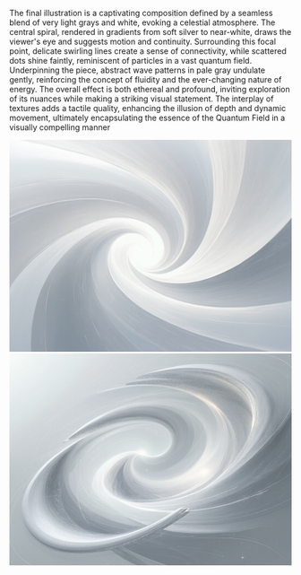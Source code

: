 The final illustration is a captivating composition defined by a seamless blend of very light grays and white, evoking a celestial atmosphere. The central spiral, rendered in gradients from soft silver to near-white, draws the viewer's eye and suggests motion and continuity. Surrounding this focal point, delicate swirling lines create a sense of connectivity, while scattered dots shine faintly, reminiscent of particles in a vast quantum field. Underpinning the piece, abstract wave patterns in pale gray undulate gently, reinforcing the concept of fluidity and the ever-changing nature of energy. The overall effect is both ethereal and profound, inviting exploration of its nuances while making a striking visual statement. The interplay of textures adds a tactile quality, enhancing the illusion of depth and dynamic movement, ultimately encapsulating the essence of the Quantum Field in a visually compelling manner

![](assets/a2d64952-6cbd-4dfd-a5ca-bc9dd067819b.jpeg)![](assets/1cb6f85a-9335-4cd9-bbf3-73d1776b1d00%20(1).jpeg)